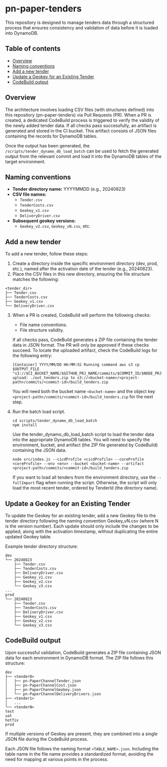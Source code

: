 # pn-paper-tenders

This repository is designed to manage tenders data through a structured process that ensures consistency and validation of data before it is loaded into DynamoDB.

## Table of contents
- [Overview](#overview)
- [Naming conventions](#naming-conventions)
- [Add a new tender](#add-a-new-tender)
- [Update a Geokey for an Existing Tender](#update-a-geokey-for-an-existing-tender)
- [CodeBuild output](#codebuild-output)

## Overview
The architecture involves loading CSV files (with structures defined) into this repository (pn-paper-tenders) via Pull Requests (PR). When a PR is created, a dedicated CodeBuild process is triggered to verify the validity of the newly added tender data. If all checks pass successfully, an artifact is generated and stored in the CI bucket. This artifact consists of JSON files containing the records for DynamoDB tables.

Once the output has been generated, the `/scripts/tender_dynamo_db_load_batch` can be used to fetch the generated output from the relevant commit and load it into the DynamoDB tables of the target environment.


## Naming conventions
- **Tender directory name:** YYYYMMDD (e.g., 20240823)
- **CSV file names:**
  - `Tender.csv`
  - `TenderCosts.csv`
  - `Geokey_v1.csv`
  - `DeliveryDriver.csv`
- **Subsequent geokey versions:**
  - `Geokey_v2.csv`, `Geokey_vN.csv`, etc.

## Add a new tender
To add a new tender, follow these steps:

1. Create a directory inside the specific environment directory (dev, prod, etc.), named after the activation date of the tender (e.g., 20240823).
2. Place the CSV files in this new directory, ensuring the file structure matches the following:
  ```
  <tender_dir>
  ├── Tender.csv
  ├── TenderCosts.csv
  ├── Geokey_v1.csv
  └── DeliveryDriver.csv
  ```
3. When a PR is created, CodeBuild will perform the following checks:
    - File name conventions.
    - File structure validity.

    If all checks pass, CodeBuild generates a ZIP file containing the tender data in JSON format. The PR will only be approved if these checks succeed.
    To locate the uploaded artifact, check the CodeBuild logs for the following entry:
    ```
    [Container] YYYY/MM/DD HH:MM:SS Running command aws s3 cp $OUTPUT_FILE "s3://$CI_BUCKET_NAME/$GITHUB_PRJ_NAME/commits/$COMMIT_ID/$NODE_PRJ_DIR.zip"
    upload: ./out_tenders.zip to s3://<bucket-name>/<project-path>/commits/<commit-id>/build_tenders.zip
    ```
    You will need both the bucket name `<bucket-name>` and the object key `<project-path>/commits/<commit-id>/build_tenders.zip` for the next step.
4. Run the batch load script.
    ```
    cd scripts/tender_dynamo_db_load_batch
    npm install
    ```
    Use the tender_dynamo_db_load_batch script to load the tender data into the appropriate DynamoDB tables. You will need to specify the environment, bucket, and artifact (the ZIP file generated by CodeBuild) containing the JSON data.
    ```
    node src/index.js --cicdProfile <cicdProfile> --coreProfile <coreProfile> --env <env> --bucket <bucket-name> --artifact <project-path>/commits/<commit-id>/build_tenders.zip
    ```
    If you want to load all tenders from the environment directory, use the `--fullImport` flag when running the script. Otherwise, the script will only load the most recent tender, ordered by TenderId (the directory name).


## Update a Geokey for an Existing Tender
To update the Geokey for an existing tender, add a new Geokey file to the tender directory following the naming convention Geokey_vN.csv (where N is the version number). Each update should only include the changes to be applied, along with the activation timestamp, without duplicating the entire updated Geokey table.

Example tender directory structure:
```
dev
└── 20240823
    ├── Tender.csv
    ├── TenderCosts.csv
    ├── DeliveryDriver.csv
    ├── Geokey_v1.csv
    ├── Geokey_v2.csv
    └── Geokey_v3.csv
...
prod
└── 20240823
    ├── Tender.csv
    ├── TenderCosts.csv
    ├── DeliveryDriver.csv
    ├── Geokey_v1.csv
    ├── Geokey_v2.csv
    └── Geokey_v3.csv
```

## CodeBuild output
Upon successful validation, CodeBuild generates a ZIP file containing JSON data for each environment in DynamoDB format. The ZIP file follows this structure:

```
dev
├── <tender0>
│   ├── pn-PaperChannelTender.json
│   ├── pn-PaperChannelCost.json
│   ├── pn-PaperChannelGeokey.json
│   └── pn-PaperChannelDeliveryDrivers.json
├── <tender1>
│   ...
└── <tenderN>
test
uat
hotfix
prod
```
If multiple versions of Geokey are present, they are combined into a single JSON file during the CodeBuild process.

Each JSON file follows the naming format `<TABLE_NAME>.json`. Including the table name in the file name provides a standardized format, avoiding the need for mapping at various points in the process.

